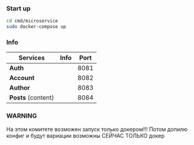 ### Start up
```bash
cd cmd/microservice
sudo docker-compose up
```

### Info
| **Services**        | **Info** | **Port** |
|-----------------|---|------|
| **Auth**            | | 8081 |
| **Account**         | | 8082 |
| **Author**          | | 8083 |
| **Posts** (content) |   | 8084 |

### WARNING
На этом комитете возможен запуск только докером!!!
Потом допилю конфиг и будут вариации возможны
СЕЙЧАС ТОЛЬКО докер